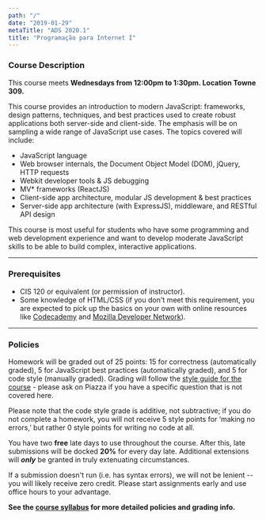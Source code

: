 ```yaml
---
path: "/"
date: "2019-01-29"
metaTitle: "ADS 2020.1"
title: "Programação para Internet I"
---
```


### Course Description

This course meets __Wednesdays from 12:00pm to 1:30pm. Location Towne 309.__

This course provides an introduction to modern JavaScript: frameworks, design patterns, techniques, and best practices used to create robust applications both server-side and client-side. The emphasis will be on sampling a wide range of JavaScript use cases. The topics covered will include:

* JavaScript language
* Web browser internals, the Document Object Model (DOM), jQuery, HTTP requests
* Webkit developer tools & JS debugging
* MV* frameworks (ReactJS)
* Client-side app architecture, modular JS development & best practices
* Server-side app architecture (with ExpressJS), middleware, and RESTful API design

This course is most useful for students who have some programming and web development experience and want to develop moderate JavaScript skills to be able to build complex, interactive applications.

--------

### Prerequisites

* CIS 120 or equivalent (or permission of instructor).
* Some knowledge of HTML/CSS (if you don't meet this requirement, you are expected to pick up the basics on your own with online resources like [Codecademy](http://codecademy.com/) and [Mozilla Developer Network](https://developer.mozilla.org/en-US/)).

--------

### Policies

Homework will be graded out of 25 points: 15 for correctness (automatically graded), 5 for JavaScript best practices (automatically graded), and 5 for code style (manually graded). Grading will follow the [style guide for the course](https://www.seas.upenn.edu/~cis197/assignments/style) - please ask on Piazza if you have a specific question that is not covered here.

Please note that the code style grade is additive, not subtractive; if you do not complete a homework, you will not receive 5 style points for ‘making no errors,’ but rather 0 style points for writing no code at all.

You have two **free** late days to use throughout the course. After this, late submissions will be docked **20%** for every day late. Additional extensions will _**only**_ be granted in truly extenuating circumstances.

If a submission doesn't run (i.e. has syntax errors), we will not be lenient -- you will likely receive zero credit. Please start assignments early and use office hours to your advantage.

**See the [course syllabus](https://drive.google.com/open?id=1DwJdajfsy1oYJrWG3XY80T3I-TNlaJLowbS8kM2m4KY&authuser=0) for more detailed policies and grading info.**
